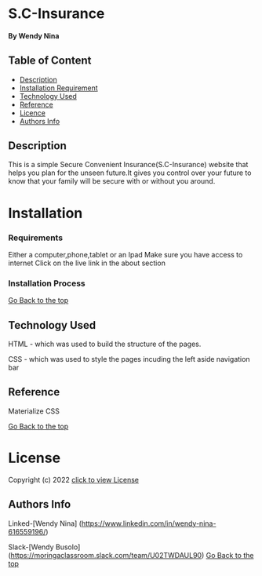 # S.C-Insurance

#### By Wendy Nina

## Table of Content

+ [Description](#Description)
+ [Installation Requirement](#Installation)
+ [Technology Used](#Technology-Used)
+ [Reference](#Reference)
+ [Licence](#LICENSE)
+ [Authors Info](#Author-Info)

## Description
This is a simple Secure Convenient Insurance(S.C-Insurance) website that helps you plan for the unseen future.It gives you control over your future to know that your family will be secure with or without you around.
# Installation
### Requirements
Either a computer,phone,tablet or an Ipad
Make sure you have access to internet
Click on the live link in the about section
### Installation Process

[Go Back to the top](#S.C-Insurance)
## Technology Used
HTML - which was used to build the structure of the pages.

 CSS - which was used to style the pages incuding the left aside navigation bar

## Reference
Materialize CSS

[Go Back to the top](#S.C-Insurance)
# License
Copyright (c) 2022 [click to view License](LICENSE)

## Authors Info
Linked-[Wendy Nina]
(https://www.linkedin.com/in/wendy-nina-616559196/)

Slack-[Wendy Busolo] (https://moringaclassroom.slack.com/team/U02TWDAUL90)
[Go Back to the top](#S.C-Insurance)
